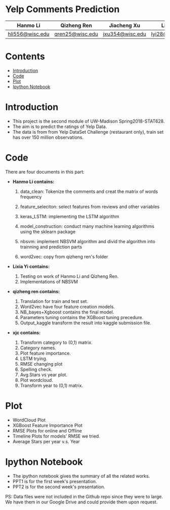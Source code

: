 # Yelp Comments Prediction

Hanmo Li| Qizheng Ren| Jiacheng Xu|Lixia Yi
--------|------------|------------|---------
hli556@wisc.edu|qren25@wisc.edu|jxu354@wisc.edu|lyi28@wisc.edu


# Contents
* [Introduction](#Introduction)
* [Code](#Code)
* [Plot](#Plot)
* [Ipython Notebook](#I)


# <a id='Introduction'></a>Introduction
* This project is the second module of UW-Madison Spring2018-STAT628.
* The aim is to predict the ratings of Yelp Data.
* The data is from from Yelp DataSet Challenge (restaurant only), train set has over 150 million observations.
# <a id='Code'></a>Code
There are four documents in this part:
* **Hanmo Li contains:**

    1. data_clean: Tokenize the comments and creat the matrix of words frequency
    
    2. feature_seleciton: select features from reviews and other variables
    
    3. keras_LSTM: implementing the LSTM algorithm
    
    4. model_construction: conduct many machine learning algorithms using the sklearn package
    
    5. nbsvm: implement NBSVM algorithm and divid the algorithm into trainning and prediction parts
    
    6. word2vec: copy from qizheng ren's folder
    
* **Lixia Yi contains:**
    1. Testing on work of Hanmo Li and Qizheng Ren.
    2. Implementations of NBSVM
* **qizheng ren contains:**
    1. Translation for train and test set.
    2. Word2vec have four feature creation models.
    3. NB_bayes+Xgboost contains the final model.
    5. Parameters tuning contains the XGBoost tuning precedure.
    4. Output_kaggle transform the result into kaggle submission file.
* **xjc contains:**
    1. Transform category to (0,1) matrix.
    2. Category names.
    3. Plot feature importance.
    4. LSTM trying.
    5. RMSE changing plot
    6. Spelling check.
    7. Avg.Stars vs year plot.
    8. Plot wordcloud.
    9. Transform year to (0,1) matrix.
# <a id='Plot'></a>Plot
* WordCloud Plot
* XGBoost Feature Importance Plot
* RMSE Plots for online and Offline
* Timeline Plots for models' RMSE we tried.
* Average Stars per year v.s. Year
# <a id='I'></a>Ipython Notebook
* The ipython notebook gives the summary of all the related works.
* PPT1 is for the first week's presentation.
* PPT2 is for the second week's presentation.

PS: Data files were not included in the Github repo since they were to large. We have them in our Google Drive and could provide them upon request.

